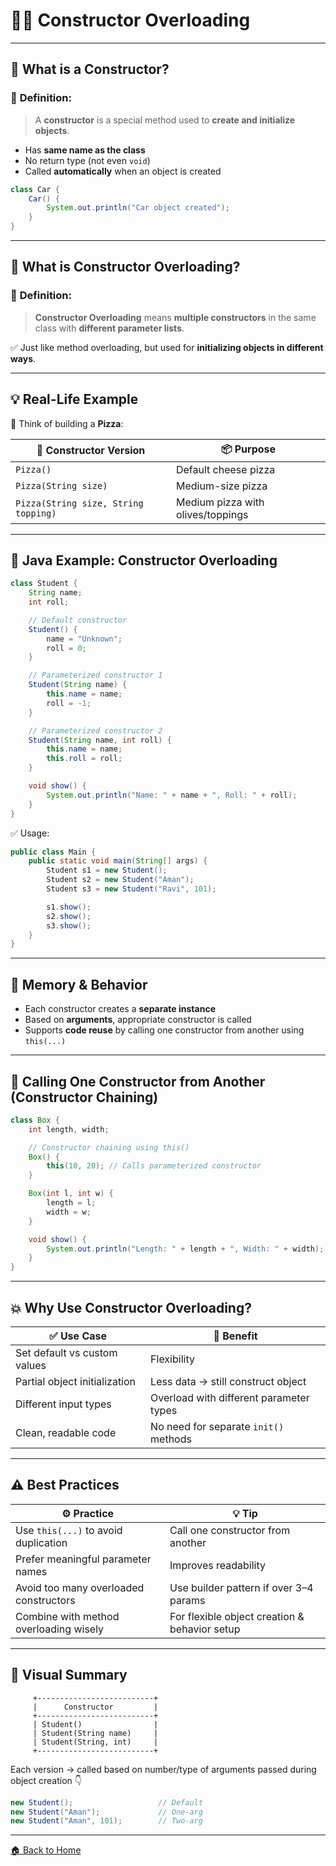 # 🏋️‍♂️ Constructor Overloading

---

## 🧱 What is a Constructor?

### 📌 **Definition**:

> A **constructor** is a special method used to **create and initialize objects**.

* Has **same name as the class**
* No return type (not even `void`)
* Called **automatically** when an object is created

```java
class Car {
    Car() {
        System.out.println("Car object created");
    }
}
```

---

## 🎯 What is Constructor Overloading?

### 📌 **Definition**:

> **Constructor Overloading** means **multiple constructors** in the same class with **different parameter lists**.

✅ Just like method overloading, but used for **initializing objects in different ways**.

---

## 💡 Real-Life Example

🧠 Think of building a **Pizza**:

| 🍕 Constructor Version               | 📦 Purpose                        |
| ------------------------------------ | --------------------------------- |
| `Pizza()`                            | Default cheese pizza              |
| `Pizza(String size)`                 | Medium-size pizza                 |
| `Pizza(String size, String topping)` | Medium pizza with olives/toppings |

---

## 🔧 Java Example: Constructor Overloading

```java
class Student {
    String name;
    int roll;

    // Default constructor
    Student() {
        name = "Unknown";
        roll = 0;
    }

    // Parameterized constructor 1
    Student(String name) {
        this.name = name;
        roll = -1;
    }

    // Parameterized constructor 2
    Student(String name, int roll) {
        this.name = name;
        this.roll = roll;
    }

    void show() {
        System.out.println("Name: " + name + ", Roll: " + roll);
    }
}
```

✅ Usage:

```java
public class Main {
    public static void main(String[] args) {
        Student s1 = new Student();
        Student s2 = new Student("Aman");
        Student s3 = new Student("Ravi", 101);

        s1.show();
        s2.show();
        s3.show();
    }
}
```

---

## 🧠 Memory & Behavior

* Each constructor creates a **separate instance**
* Based on **arguments**, appropriate constructor is called
* Supports **code reuse** by calling one constructor from another using `this(...)`

---

## 🔄 Calling One Constructor from Another (Constructor Chaining)

```java
class Box {
    int length, width;

    // Constructor chaining using this()
    Box() {
        this(10, 20); // Calls parameterized constructor
    }

    Box(int l, int w) {
        length = l;
        width = w;
    }

    void show() {
        System.out.println("Length: " + length + ", Width: " + width);
    }
}
```

---

## 💥 Why Use Constructor Overloading?

| ✅ Use Case                    | 🎯 Benefit                              |
| ----------------------------- | --------------------------------------- |
| Set default vs custom values  | Flexibility                             |
| Partial object initialization | Less data → still construct object      |
| Different input types         | Overload with different parameter types |
| Clean, readable code          | No need for separate `init()` methods   |

---

## ⚠️ Best Practices

| ⚙️ Practice                            | 💡 Tip                                        |
| -------------------------------------- | --------------------------------------------- |
| Use `this(...)` to avoid duplication   | Call one constructor from another             |
| Prefer meaningful parameter names      | Improves readability                          |
| Avoid too many overloaded constructors | Use builder pattern if over 3–4 params        |
| Combine with method overloading wisely | For flexible object creation & behavior setup |

---

## 🧭 Visual Summary

```
     +--------------------------+
     |      Constructor         |
     +--------------------------+
     | Student()                |
     | Student(String name)     |
     | Student(String, int)     |
     +--------------------------+
```

Each version → called based on number/type of arguments passed during object creation 👇

```java
new Student();                   // Default
new Student("Aman");             // One-arg
new Student("Aman", 101);        // Two-arg
```

---
[🏠 Back to Home](../..)
